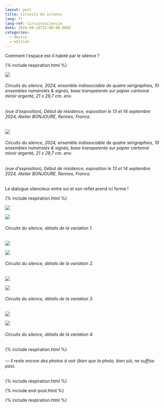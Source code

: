 ```yaml
---
layout: post
title: Circuits du silence
lang: fr
lang-ref: circuitosilencio
date: 2024-09-18T22:00:00.000Z
categories:
  - dessin
  - edition
---
```


Comment l'espace est-il habité par le silence ?

{% include respiration.html %}

![](</imgs/PXL_20241004_143006256.NIGHT-10 -UP.jpg>)

###### *Circuits du silence*, 2024, ensemble indissociable de quatre sérigraphies, 10 ensembles numérotés & signés, base transparente sur papier cartonné miroir argenté, 21 x 29,7 cm. env.

###### (vue d'exposition), *Début de résidence*, exposition le 13 et 14 septembre 2024, Atelier BONJOURE, Rennes, France.

![](</imgs/PXL_20241004_142929492.NIGHT-9 -UP.jpg>)

###### *Circuits du silence*, 2024, ensemble indissociable de quatre sérigraphies, 10 ensembles numérotés & signés, base transparente sur papier cartonné miroir argenté, 21 x 29,7 cm. env.

###### (vue d'exposition), *Début de résidence*, exposition le 13 et 14 septembre 2024, Atelier BONJOURE, Rennes, France.

Le dialogue silencieux entre soi et son reflet prend ici forme !

{% include respiration.html %}

![](</imgs/PXL_20241004_142041293.NIGHT-1 -UP.jpg>)

![](</imgs/PXL_20241004_142105513.NIGHT-2 -UP.jpg>)

###### *Circuits du silence*, détails de la variation 1.

![](</imgs/PXL_20241004_142203629.NIGHT-3 -UP.jpg>)

![](/imgs/PXL_20241004_142237973.NIGHT-4.jpg)

###### *Circuits du silence*, détails de la variation 2.

![](</imgs/PXL_20241004_142328006.NIGHT-5 -UP.jpg>)

![](</imgs/PXL_20241004_142343288.NIGHT-6 -UP.jpg>)

###### *Circuits du silence*, détails de la variation 3.

![](</imgs/PXL_20241004_142421869.NIGHT-7 -UP.jpg>)

![](</imgs/PXL_20241004_142434462.NIGHT-8 -UP.jpg>)

###### *Circuits du silence*, détails de la variation 4.

{% include respiration.html %}

###### — *Il reste encore des photos à voir (bien que la photo, bien sûr, ne suffise pas).*

{% include respiration.html %}

{% include end-post.html %}

{% include respiration.html %}
